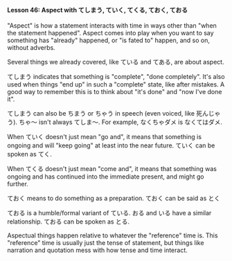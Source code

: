 
#### Lesson 46: Aspect with てしまう, ていく, てくる, ておく, ておる


"Aspect" is how a statement interacts with time in ways other than "when the statement happened". Aspect comes into play when you want to say something has "already" happened, or "is fated to" happen, and so on, without adverbs.


Several things we already covered, like ている and てある, are about aspect.


てしまう indicates that something is "complete", "done completely". It's also used when things "end up" in such a "complete" state, like after mistakes. A good way to remember this is to think about "it's done" and "now I've done it".


てしまう can also be ちまう or ちゃう in speech (even voiced, like 死んじゃう). ちゃ～ isn't always てしま～. For example, なくちゃダメ is なくてはダメ.


When ていく doesn't just mean "go and", it means that something is ongoing and will "keep going" at least into the near future. ていく can be spoken as てく.


When てくる doesn't just mean "come and", it means that something was ongoing and has continued into the immediate present, and might go further.


ておく means to do something as a preparation. ておく can be said as とく


ておる is a humble/formal variant of ている. おる and いる have a similar relationship. ておる can be spoken as とる.


Aspectual things happen relative to whatever the "reference" time is. This "reference" time is usually just the tense of statement, but things like narration and quotation mess with how tense and time interact.


